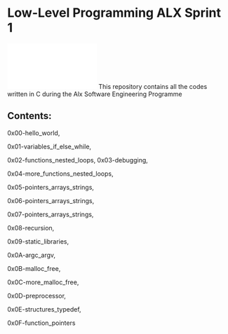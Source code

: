 # Low-Level Programming ALX Sprint 1
![ALX Logo](AlxSVG.svg)
This repository contains all the codes written in C during the Alx Software Engineering Programme
## Contents:
0x00-hello_world, 

0x01-variables_if_else_while,

0x02-functions_nested_loops,
0x03-debugging,

0x04-more_functions_nested_loops,

0x05-pointers_arrays_strings,

0x06-pointers_arrays_strings,

0x07-pointers_arrays_strings,

0x08-recursion,

0x09-static_libraries,

0x0A-argc_argv,

0x0B-malloc_free,

0x0C-more_malloc_free,

0x0D-preprocessor,

0x0E-structures_typedef,

0x0F-function_pointers
